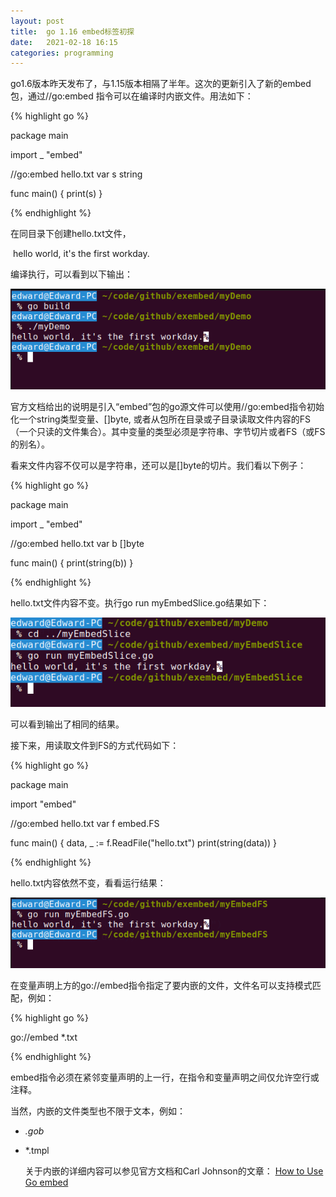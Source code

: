 ```yaml
---
layout: post
title:  go 1.16 embed标签初探
date:   2021-02-18 16:15
categories: programming
---
```


go1.6版本昨天发布了，与1.15版本相隔了半年。这次的更新引入了新的embed包，通过//go:embed 指令可以在编译时内嵌文件。用法如下：

{% highlight go %}

package main

import _ "embed"

//go:embed hello.txt
var s string

func main() {
	print(s)
}

{% endhighlight %}

在同目录下创建hello.txt文件，

​	hello world, it's the first workday.	

编译执行，可以看到以下输出：

<img src="/images/go_embed01.png" class="left" width="700" />

官方文档给出的说明是引入“embed”包的go源文件可以使用//go:embed指令初始化一个string类型变量、[]byte, 或者从包所在目录或子目录读取文件内容的FS（一个只读的文件集合）。其中变量的类型必须是字符串、字节切片或者FS（或FS的别名）。

看来文件内容不仅可以是字符串，还可以是[]byte的切片。我们看以下例子：

{% highlight go %}

package main

import _ "embed"

//go:embed hello.txt
var b []byte

func main() {
	print(string(b))
}

{% endhighlight %}

hello.txt文件内容不变。执行go run myEmbedSlice.go结果如下：

<img src="/images/go_embed02.png" class="left" width="700" />

可以看到输出了相同的结果。

接下来，用读取文件到FS的方式代码如下：

{% highlight go %}

package main

import "embed"

//go:embed hello.txt
var f embed.FS

func main() {
	data, _ := f.ReadFile("hello.txt")
	print(string(data))
}

{% endhighlight %}

hello.txt内容依然不变，看看运行结果：

<img src="/images/go_embed03.png" class="left" width="700" />

在变量声明上方的go://embed指令指定了要内嵌的文件，文件名可以支持模式匹配，例如：

{% highlight go %}

go://embed *.txt

{% endhighlight %}

embed指令必须在紧邻变量声明的上一行，在指令和变量声明之间仅允许空行或注释。

当然，内嵌的文件类型也不限于文本，例如：

*   *.gob*

*   *.tmpl

    关于内嵌的详细内容可以参见官方文档和Carl Johnson的文章： [How to Use Go embed](https://blog.carlmjohnson.net/post/2021/how-to-use-go-embed/)

    